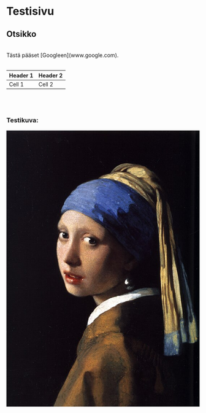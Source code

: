 # Testisivu

## Otsikko

<br>
Tästä pääset [Googleen](www.google.com).
<br>
<br>

| Header 1 | Header 2 |
| -------- | -------- |
| Cell 1   | Cell 2   |
<br>
<br>

### Testikuva:
<img src="kuva.jpg">
